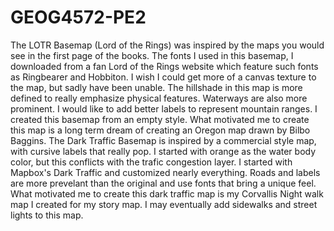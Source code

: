 # GEOG4572-PE2
The LOTR Basemap (Lord of the Rings) was inspired by the maps you would see in the first page of the books. The fonts I used in this basemap, I downloaded from a fan Lord of the Rings website which feature such fonts as Ringbearer and Hobbiton. I wish I could get more of a canvas texture to the map, but sadly have been unable. The hillshade in this map is more defined to really emphasize physical features. Waterways are also more prominent. I would like to add better labels to represent mountain ranges. I created this basemap from an empty style. What motivated me to create this map is a long term dream of creating an Oregon map drawn by Bilbo Baggins.
The Dark Traffic Basemap is inspired by a commercial style map, with cursive labels that really pop. I started with orange as the water body color, but this conflicts with the trafic congestion layer. I started with Mapbox's Dark Traffic and customized nearly everything. Roads and labels are more prevelant than the original and use fonts that bring a unique feel. What motivated me to create this dark traffic map is my Corvallis Night walk map I created for my story map. I may eventually add sidewalks and street lights to this map.

